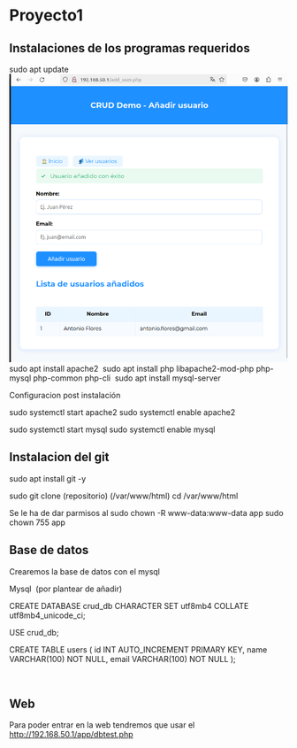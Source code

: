 # Proyecto1

## Instalaciones de los programas requeridos

sudo apt update
![imagen](../imagenes/add_user.png)
sudo apt install apache2
<img>
sudo apt install php libapache2-mod-php php-mysql php-common php-cli
<img>
sudo apt install mysql-server
<img>

Configuracion post instalación

sudo systemctl start apache2
sudo systemctl enable apache2
<img>

sudo systemctl start mysql
sudo systemctl enable mysql
<img>

## Instalacion del git

sudo apt install git -y
<img>

sudo git clone (repositorio) (/var/www/html)
cd /var/www/html
<img>

Se le ha de dar parmisos al 
sudo chown -R www-data:www-data app
sudo chown 755 app
<img>

## Base de datos

Crearemos la base de datos con el mysql

Mysql
<img> (por plantear de añadir)

CREATE DATABASE crud_db CHARACTER SET utf8mb4 COLLATE utf8mb4_unicode_ci;

USE crud_db;

CREATE TABLE users (
    id INT AUTO_INCREMENT PRIMARY KEY,
    name VARCHAR(100) NOT NULL,
    email VARCHAR(100) NOT NULL
);

<img>

## Web
Para poder entrar en la web tendremos que usar el 
http://192.168.50.1/app/dbtest.php
<img>
